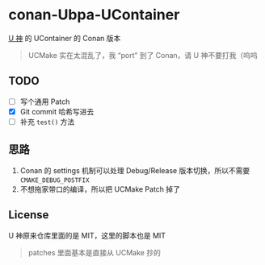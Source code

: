 # conan-Ubpa-UContainer

[U 神](https://github.com/Ubpa) 的 UContainer 的 Conan 版本

> UCMake 实在太混乱了，我 “port” 到了 Conan，请 U 神不要打我（呜呜

## TODO
- [ ] 写个通用 Patch
- [x] Git commit 哈希写进去
- [ ] 补充 `test()` 方法

## 思路

1. Conan 的 settings 机制可以处理 Debug/Release 版本切换，所以不需要 `CMAKE_DEBUG_POSTFIX`
2. 不想拖家带口的编译，所以把 UCMake Patch 掉了

## License

U 神原来仓库里面的是 MIT，这里的脚本也是 MIT

> patches 里面基本是直接从 UCMake 抄的
